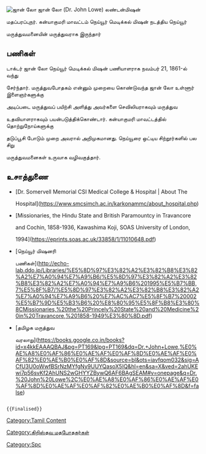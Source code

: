 ![ஜான் லோ](ஜான்_லோ.jpg "ஜான் லோ") ஜான் லோ (Dr. John Lowe) லண்டன்மிஷன்
மதப்பரப்புநர். கன்யாகுமரி மாவட்டம் நெய்யூர் மெடிக்கல் மிஷன் நடத்திய நெய்யூர்
மருத்துவமனையின் மருத்துவராக இருந்தார்

## பணிகள்

டாக்டர் ஜான் லோ நெய்யூர் மெடிக்கல் மிஷன் பணியாளராக நவம்பர் 21, 1861-ல் வந்து
சேர்ந்தார். மருத்துவபோதகம் என்னும் முறையை கொண்டுவந்த ஜான் லோ உள்ளூர் இளைஞர்களுக்கு
அடிப்படை மருத்துவப் பயிற்சி அளித்து அவர்களை செவிலியராகவும் மருத்துவ
உதவியாளராகவும் பயன்படுத்திக்கொண்டார். கன்யாகுமரி மாவட்டத்தில் தொற்றுநோய்களுக்கு
தடுப்பூசி போடும் முறை அவரால் அறிமுகமானது. நெய்யூரை ஒட்டிய சிற்றூர்களில் பல சிறு
மருத்துவமனைகள் உருவாக வழிவகுத்தார்.

## உசாத்துணை

-   [Dr. Somervell Memorial CSI Medical College & Hospital \| About The
    Hospital](https://www.smcsimch.ac.in/karkonammc/about_hospital.php)
-   [Missionaries, the Hindu State and British Paramountcy in Travancore
    and Cochin, 1858-1936, Kawashima Koji, SOAS University of London,
    1994](https://eprints.soas.ac.uk/33858/1/11010648.pdf)
-   [நெய்யூர் மிஷனரி
    பணிகள்](http://echo-lab.ddo.jp/Libraries/%E5%8D%97%E3%82%A2%E3%82%B8%E3%82%A2%E7%A0%94%E7%A9%B6/%E5%8D%97%E3%82%A2%E3%82%B8%E3%82%A2%E7%A0%94%E7%A9%B6%201995%E5%B7%BB,7%E5%8F%B7/%E5%8D%97%E3%82%A2%E3%82%B8%E3%82%A2%E7%A0%94%E7%A9%B6%20%E7%AC%AC7%E5%8F%B7%20002%E5%B7%9D%E5%B3%B6%20%E8%80%95%E5%8F%B8%E3%80%8CMissionaries,%20the%20Princely%20State%20and%20Medicine%20in%20Travancore,%201858-1949%E3%80%8D.pdf)
-   [தமிழக மருத்துவ
    வரலாறு](https://books.google.co.in/books?id=x4kkEAAAQBAJ&pg=PT169&lpg=PT169&dq=Dr.+John+Lowe,%E0%AE%A8%E0%AF%86%E0%AE%AF%E0%AF%8D%E0%AE%AF%E0%AF%82%E0%AE%B0%E0%AF%8D&source=bl&ots=iavfqom032&sig=ACfU3U0oWwfBSrNzMYfgNy9UUYQasoX5IQ&hl=en&sa=X&ved=2ahUKEwi7p56svKf2AhUNS2wGHYYZBywQ6AF6BAgSEAM#v=onepage&q=Dr.%20John%20Lowe%2C%E0%AE%A8%E0%AF%86%E0%AE%AF%E0%AF%8D%E0%AE%AF%E0%AF%82%E0%AE%B0%E0%AF%8D&f=false)

```{=mediawiki}
{{Finalised}}
```
[Category:Tamil Content](Category:Tamil_Content "wikilink")
[Category:கிறிஸ்தவ மதபோதகர்கள்](Category:கிறிஸ்தவ_மதபோதகர்கள் "wikilink")
[Category:Spc](Category:Spc "wikilink")
